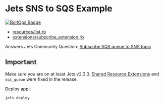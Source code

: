 # Jets SNS to SQS Example 

[![BoltOps Badge](https://img.boltops.com/boltops/badges/boltops-badge.png)](https://www.boltops.com)

* [resources/list.rb](app/shared/resources/list.rb)
* [extensions/subscribe_extension.rb](app/shared/extensions/subscribe_extension.rb)

Answers Jets Community Question: [Subscribe SQS queue to SNS topic](https://community.rubyonjets.com/t/subscribe-sqs-queue-to-sns-topic/301)

## Important

Make sure you are on at least Jets v2.3.3.  [Shared Resource Extensions](https://rubyonjets.com/docs/shared-resources/extensions/) and `sqs_queue` were fixed in the release.

Deploy app:

    jets deploy
